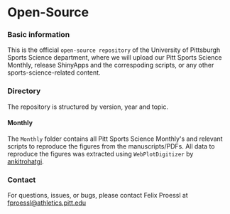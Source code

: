 # Open-Source

### Basic information

This is the official `open-source repository` of the University of Pittsburgh Sports Science department, where we will upload our Pitt Sports Science Monthly, release ShinyApps and the correspoding scripts, or any other sports-science-related content. 

### Directory
The repository is structured by version, year and topic. 

#### Monthly
The `Monthly` folder contains all Pitt Sports Science Monthly's and relevant scripts to reproduce the figures from the manuscripts/PDFs. All data to reproduce the figures was extracted using `WebPlotDigitizer` by [ankitrohatgi](https://github.com/ankitrohatgi/WebPlotDigitizer).

### Contact
For questions, issues, or bugs, please contact Felix Proessl at fproessl@athletics.pitt.edu
